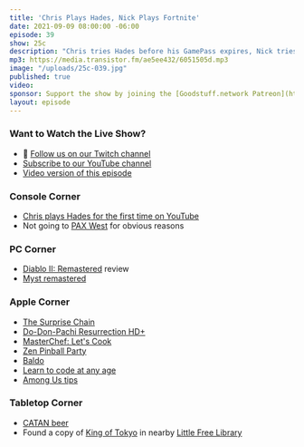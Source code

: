 ```yaml
---
title: 'Chris Plays Hades, Nick Plays Fortnite'
date: 2021-09-09 08:00:00 -06:00
episode: 39
show: 25c
description: "Chris tries Hades before his GamePass expires, Nick tries Fortnite and is old-man confused, new Apple Arcade Games are tried - Do-Don-Pachi, Masterchef, Zen Pinball, Baldo - and Catan beer is found."
mp3: https://media.transistor.fm/ae5ee432/6051505d.mp3
image: "/uploads/25c-039.jpg"
published: true
video:
sponsor: Support the show by joining the [Goodstuff.network Patreon](https://www.patreon.com/goodstuff)
layout: episode
---
```


### Want to Watch the Live Show?

* 💙 [Follow us on our Twitch channel](https://goodstuff.network/twitch/)
* [Subscribe to our YouTube channel](https://www.youtube.com/user/goodstuffdotfm?sub_confirmation=1)
* [Video version of this episode](https://www.youtube.com/watch?v=0Fq5olIf3Y8)

### Console Corner

- [Chris plays Hades for the first time on YouTube](https://www.youtube.com/watch?v=JT1zxB3xx8Q)
- Not going to [PAX West](https://west.paxsite.com) for obvious reasons

### PC Corner

- [Diablo II: Remastered](https://www.pastemagazine.com/games/activision-blizzard/diablo-ii-open-beta-preview/) review
- [Myst remastered](https://twitter.com/cyanworlds/status/1432028237874352132)

### Apple Corner

- [The Surprise Chain](https://daverupert.com/2021/08/the-surprise-chain/)
- [Do-Don-Pachi Resurrection HD+](https://apps.apple.com/us/app/dodonpachi-resurrection-hd/id1573571545)
- [MasterChef: Let's Cook](https://apps.apple.com/us/app/masterchef-lets-cook/id1536038028)
- [Zen Pinball Party](https://apps.apple.com/us/app/zen-pinball-party/id1536783591)
- [Baldo](https://apps.apple.com/us/app/baldo/id1513822917)
- [Learn to code at any age](https://apps.apple.com/us/story/id1463439480)
- [Among Us tips](https://apps.apple.com/us/story/id1533325663)

### Tabletop Corner

- [CATAN beer](https://comicbook.com/gaming/news/catan-is-getting-its-own-beer/)
- Found a copy of [King of Tokyo](https://boardgamegeek.com/boardgame/70323/king-tokyo) in nearby [Little Free Library](https://littlefreelibrary.org)